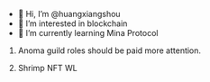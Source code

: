 - 👋 Hi, I’m @huangxiangshou
- 👀 I’m interested in blockchain
- 🌱 I’m currently learning Mina Protocol
<!---
huangxiangshou/huangxiangshou is a ✨ special ✨ repository because its `README.md` (this file) appears on your GitHub profile.
You can click the Preview link to take a look at your changes.
--->

1. Anoma guild roles should be paid more attention.

2. Shrimp NFT WL
